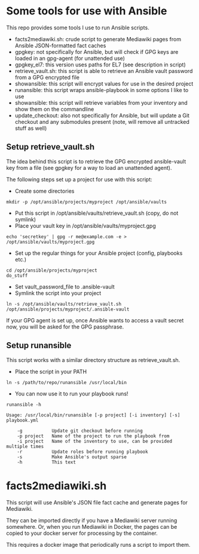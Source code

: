 # Some tools for use with Ansible
This repo provides some tools I use to run Ansible scripts.

* facts2mediawiki.sh: crude script to generate Mediawiki pages from Ansible JSON-formatted fact caches
* gpgkey: not specifically for Ansible, but will check if GPG keys are loaded in an gpg-agent (for unattended use)
* gpgkey_el7: this version uses paths for EL7 (see description in script)
* retrieve_vault.sh: this script is able to retrieve an Ansible vault password from a GPG encrypted file
* showansible: this script will encrypt values for use in the desired project
* runansible: this script wraps ansible-playbook in some options I like to use
* showansible: this script will retrieve variables from your inventory and show them on the commandline
* update_checkout: also not specifically for Ansible, but will update a Git checkout and any submodules present (note, will remove all untracked stuff as well)

## Setup retrieve_vault.sh
The idea behind this script is to retrieve the GPG encrypted ansible-vault key
from a file (see gpgkey for a way to load an unattended agent).

The following steps set up a project for use with this script:

* Create some directories

```
mkdir -p /opt/ansible/projects/myproject /opt/ansible/vaults
```
* Put this script in /opt/ansible/vaults/retrieve_vault.sh (copy, do not symlink)
* Place your vault key in /opt/ansible/vaults/myproject.gpg

```
echo 'secretkey' | gpg -r me@example.com -e > /opt/ansible/vaults/myproject.gpg
```
* Set up the regular things for your Ansible project (config, playbooks etc.)

```
cd /opt/ansible/projects/myproject
do_stuff
```
* Set vault_password_file to .ansible-vault
* Symlink the script into your project

```
ln -s /opt/ansible/vaults/retrieve_vault.sh /opt/ansible/projects/myproject/.ansible-vault
```

If your GPG agent is set up, once Ansible wants to access a vault secret now, you will be asked for the
GPG passphrase.

## Setup runansible
This script works with a similar directory structure as retrieve_vault.sh.

* Place the script in your PATH

```
ln -s /path/to/repo/runansible /usr/local/bin
```
* You can now use it to run your playbook runs!

```
runansible -h

Usage: /usr/local/bin/runansible [-p project] [-i inventory] [-s] playbook.yml

    -g           Update git checkout before running
    -p project   Name of the project to run the playbook from
    -i project   Name of the inventory to use, can be provided multiple times
    -r           Update roles before running playbook
    -s           Make Ansible's output sparse
    -h           This text
```

# facts2mediawiki.sh
This script will use Ansible's JSON file fact cache and generate pages for Mediawiki.

They can be imported directly if you have a Mediawiki server running somewhere. Or,
when you run Mediawiki in Docker, the pages can be copied to your docker server for
processing by the container.

This requires a docker image that periodically runs a script to import them.
